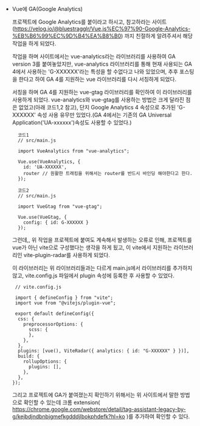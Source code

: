* Vue에 GA(Google Analytics)

  프로젝트에 Google Analytics를 붙이라고 하시고, 참고하라는 사이트(https://velog.io/@bluestragglr/Vue.js%EC%97%90-Google-Analytics-%EB%B6%99%EC%9D%B4%EA%B8%B0) 까지 친절하게 알려주셔서 해당 작업을 하게 되었다.

  작업을 하며 사이트에서는 vue-analytics라는 라이브러리를 사용하여 GA version 3를 붙여놓았지만, vue-analytics 라이브러리를 통해 현재 사용되는 GA 4에서 사용하는 'G-XXXXXX'라는 특성을 할 수없다고 나와 있었으며, 추후 포스팅을 한다고 하여 GA 4를 지원하는 vue 라이브러리를 다시 서칭하게 되었다.

  서칭을 하며 GA 4를 지원하는 vue-gtag 라이브러리를 확인하여 이 라이브러리를 사용하게 되었다. vue-analytics와 vue-gtag를 사용하는 방법은 크게 달라진 점은 없었고(아래 코드1,2 참고), 단지 Google Analytics 4 속성으로 추가된 'G-XXXXXX' 속성 사용 유무만 있었다.(GA 4에서는 기존의 GA Universal Application('UA-xxxxxx')속성도 사용할 수 있었다.)
  
  ```
    코드1
    // src/main.js
    
    import VueAnalytics from "vue-analytics";
    
    Vue.use(VueAnalytics, {
      id: 'UA-XXXXXX',
      router // 원활한 트래킹을 위해서는 router를 반드시 바인딩 해야한다고 한다.
    });
  ```
  
  ```
    코드2
    // src/main.js
    
    import VueGtag from "vue-gtag";
    
    Vue.use(VueGtag, {
      config: { id: G-XXXXXX }
    });
  ```

  그런데,, 위 작업을 프로젝트에 붙여도 계속해서 발생하는 오류로 인해, 프로젝트를 vue가 아닌 vite으로 구성했다는 생각을 하게 됬고, 이 vite에서 지원하는 라이브러리인 vite-plugin-radar를 사용하게 되었다.

  이 라이브러리는 위 라이브러리들과는 다르게 main.js에서 라이브러리를 추가하지 않고, vite.config.js 파일에서 plugin 속성에 등록한 후 사용할 수 있었다.
  
  ```
   // vite.config.js
   
   import { defineConfig } from "vite";
   import vue from "@vitejs/plugin-vue";
   
   export default defineConfig({
    css: {
      preprocessorOptions: {
        scss: {          
        },
      },
    },
    plugins: [vue(), ViteRadar({ analytics: { id: "G-XXXXXX" } })],
    build: {
      rollupOptions: {
        plugins: [],
      },
    },
  });
  ```

  그리고 프로젝트에 GA가 붙여졌는지 확인하기 위해서는 위 사이트에서 말한 방법으로 확인할 수 있는데 크롬 extension( https://chrome.google.com/webstore/detail/tag-assistant-legacy-by-g/kejbdjndbnbjgmefkgdddjlbokphdefk?hl=ko )를 추가하여 확인할 수 있다.
